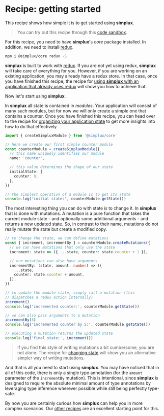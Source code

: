 # Recipe: getting started

This recipe shows how simple it is to get started using **simplux**.

> You can try out this recipe through this [code sandbox](https://codesandbox.io/s/github/MrWolfZ/simplux/tree/master/recipes/basics/getting-started).

For this recipe, you need to have **simplux**'s _core_ package installed. In addition, we need to install [redux](https://redux.js.org/).

```sh
npm i @simplux/core redux -S
```

**simplux** is built to work with [redux](https://redux.js.org/). If you are not yet using redux, **simplux** will take care of everything for you. However, if you are working on an existing application, you may already have a redux store. In that case, once you have finished this recipe, the recipe for [using **simplux** with an application that already uses redux](../using-simplux-with-application-already-using-redux#readme) will show you how to achieve that.

Now let's start using **simplux**.

In **simplux** all state is contained in _modules_. Your application will consist of many such modules, but for now we will only create a simple one that contains a counter. Once you have finished this recipe, you can head over to the recipe for [organizing your application state](../organizing-my-application-state#readme) to get more insights into how to do that effectively.

```ts
import { createSimpluxModule } from '@simplux/core'

// here we create our first simple counter module
const counterModule = createSimpluxModule({
  // this name uniquely identifies our module
  name: 'counter',

  // this value determines the shape of our state
  initialState: {
    counter: 0,
  },
})

// the simplest operation of a module is to get its state
console.log('initial state:', counterModule.getState())
```

The most interesting thing you can do with state is to change it. In **simplux** that is done with mutations. A mutation is a pure function that takes the current module state - and optionally some additional arguments - and returns a new updated state. So, in contrast to their name, mutations do not really mutate the state but create a modified copy.

```ts
// to change the state, we can define mutations
const { increment, incrementBy } = counterModule.createMutations({
  // we can have mutations that only use the state
  increment: state => ({ ...state, counter: state.counter + 1 }),

  // our mutations can also have arguments
  incrementBy: (state, amount: number) => ({
    ...state,
    counter: state.counter + amount,
  }),
})

// to update the module state, simply call a mutation (this
// dispatches a redux action internally)
increment()
console.log('incremented counter:', counterModule.getState())

// we can also pass arguments to a mutation
incrementBy(5)
console.log('incremented counter by 5:', counterModule.getState())

// executing a mutation returns the updated state
console.log('final state:', increment())
```

> If you find this style of writing mutations a bit cumbersome, you are not alone. The recipe for [changing state](../changing-state#readme) will show you an alternative simpler way of writing mutations.

And that is all you need to start using **simplux**. You may have noticed that in all of this code, there is only a single type annotation (for the `amount` parameter of the `incrementBy` mutation). This is intentional, since **simplux** is designed to require the absolute minimal amount of type annotations by leveraging type inference wherever possible while still being perfectly type-safe.

By now you are certainly curious how **simplux** can help you in more complex scenarios. Our [other recipes](../../../../..#recipes) are an excellent starting point for this.
